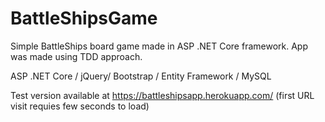 # BattleShipsGame
Simple BattleShips board game made in ASP .NET Core framework.
App was made using TDD approach.

ASP .NET Core / jQuery/ Bootstrap / Entity Framework / MySQL

Test version available at https://battleshipsapp.herokuapp.com/ (first URL visit requies few seconds to load)
